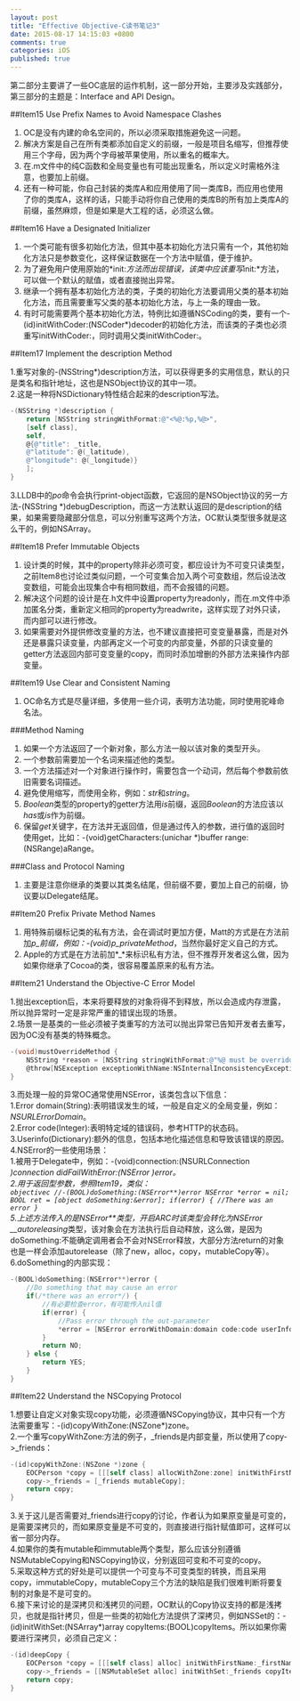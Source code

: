 ```yaml
---
layout: post
title: "Effective Objective-C读书笔记3"
date: 2015-08-17 14:15:03 +0800
comments: true
categories: iOS
published: true
---
```


第二部分主要讲了一些OC底层的运作机制，这一部分开始，主要涉及实践部分，第三部分的主题是：Interface and API Design。

<!--more-->

##Item15 Use Prefix Names to Avoid Namespace Clashes

1. OC是没有内建的命名空间的，所以必须采取措施避免这一问题。
2. 解决方案是自己在所有类都添加自定义的前缀，一般是项目名缩写，但推荐使用三个字母，因为两个字母被苹果使用，所以重名的概率大。
3. 在.m文件中的纯C函数和全局变量也有可能出现重名，所以定义时需格外注意，也要加上前缀。
4. 还有一种可能，你自己封装的类库A和应用使用了同一类库B，而应用也使用了你的类库A，这样的话，只能手动将你自己使用的类库B的所有加上类库A的前缀，虽然麻烦，但是如果是大工程的话，必须这么做。

<!--more-->

##Item16 Have a Designated Initializer

1. 一个类可能有很多初始化方法，但其中基本初始化方法只需有一个，其他初始化方法只是参数变化，这样保证数据在一个方法中赋值，便于维护。
2. 为了避免用户使用原始的*init:*方法而出现错误，该类中应该重写*init:*方法，可以做一个默认的赋值，或者直接抛出异常。
3. 继承一个拥有基本初始化方法的类，子类的初始化方法要调用父类的基本初始化方法，而且需要重写父类的基本初始化方法，与上一条的理由一致。
4. 有时可能需要两个基本初始化方法，特例比如遵循NSCoding的类，要有一个-(id)initWithCoder:(NSCoder*)decoder的初始化方法，而该类的子类也必须重写initWithCoder:，同时调用父类initWithCoder:。

##Item17 Implement the description Method

1.重写对象的-(NSString*)description方法，可以获得更多的实用信息，默认的只是类名和指针地址，这也是NSObject协议的其中一项。  
2.这是一种将NSDictionary特性结合起来的description写法。  

```objectivec
-(NSString *)description {
	return [NSString stringWithFormat:@"<%@:%p,%@>",
	[self class],
	self,
	@{@"title": _title,
	@"latitude": @(_latitude),
	@"longitude": @(_longitude)}
	];
}
```  

3.LLDB中的*po*命令会执行print-object函数，它返回的是NSObject协议的另一方法-(NSString *)debugDescription，而这一方法默认返回的是description的结果，如果需要隐藏部分信息，可以分别重写这两个方法，OC默认类型很多就是这么干的，例如NSArray。  

<!--more-->

##Item18 Prefer Immutable Objects

1. 设计类的时候，其中的property除非必须可变，都应设计为不可变只读类型，之前Item8也讨论过类似问题，一个可变集合加入两个可变数组，然后设法改变数组，可能会出现集合中有相同数组，而不会报错的问题。
2. 解决这个问题的设计是在.h文件中设置property为readonly，而在.m文件中添加匿名分类，重新定义相同的property为readwrite，这样实现了对外只读，而内部可以进行修改。
3. 如果需要对外提供修改变量的方法，也不建议直接把可变变量暴露，而是对外还是暴露只读变量，内部再定义一个可变的内部变量，外部的只读变量的getter方法返回内部可变变量的copy，而同时添加增删的外部方法来操作内部变量。

<!--more-->

##Item19 Use Clear and Consistent Naming

1. OC命名方式是尽量详细，多使用一些介词，表明方法功能，同时使用驼峰命名法。

###Method Naming

1. 如果一个方法返回了一个新对象，那么方法一般以该对象的类型开头。
2. 一个参数前需要加一个名词来描述他的类型。
3. 一个方法描述对一个对象进行操作时，需要包含一个动词，然后每个参数前依旧需要名词描述。
4. 避免使用缩写，而使用全称，例如：*str*和*string*。
5. *Boolean*类型的property的getter方法用*is*前缀，返回*Boolean*的方法应该以*has*或*is*作为前缀。
6. 保留*get*关键字，在方法并无返回值，但是通过传入的参数，进行值的返回时使用get，比如：-(void)getCharacters:(unichar *)buffer range:(NSRange)aRange。

###Class and Protocol Naming

1. 主要是注意你继承的类要以其类名结尾，但前缀不要，要加上自己的前缀，协议要以Delegate结尾。

<!--more-->

##Item20 Prefix Private Method Names

1. 用特殊前缀标记类的私有方法，会在调试时更加方便，Matt的方式是在方法前加*p_*前缀，例如：*-(void)p_privateMethod*，当然你最好定义自己的方式。
2. Apple的方式是在方法前加*_*来标识私有方法，但不推荐开发者这么做，因为如果你继承了Cocoa的类，很容易覆盖原来的私有方法。

<!--more-->

##Item21 Understand the Objective-C Error Model

1.抛出exception后，本来将要释放的对象将得不到释放，所以会造成内存泄露，所以抛异常时一定是非常严重的错误出现的场景。  
2.场景一是基类的一些必须被子类重写的方法可以抛出异常已告知开发者去重写，因为OC没有基类的特殊概念。

```objectivec
-(void)mustOverrideMethod {
	NSString *reason = [NSString stringWithFormat:@"%@ must be overridden", NSStringRromSelector(_cmd)];
	@throw[NSException exceptionWithName:NSInternalInconsistencyException reason:reason userInfo:nil];
}
```

3.而处理一般的异常OC通常使用NSError，该类包含以下信息：  
    1.Error domain(String):表明错误发生的域，一般是自定义的全局变量，例如：*NSURLErrorDomain*。  
	2.Error code(Integer):表明特定域的错误码，参考HTTP的状态码。  
	3.Userinfo(Dictionary):额外的信息，包括本地化描述信息和导致该错误的原因。  
4.NSError的一些使用场景：  
	1.被用于Delegate中，例如：-(void)connection:(NSURLConnection *)connection didFailWithError:(NSError *)error。  
	2.用于返回型参数，参照Item19，类似：  
	```objectivec
	//-(BOOL)doSomething:(NSError**)error
	NSError *error = nil;
	BOOL ret = [object doSomething:&error];
	if(error) {
		//There was an error
	}
	```  
5.上述方法传入的是NSError**类型，开启ARC时该类型会转化为NSError* __autoreleasing*类型，该对象会在方法执行后自动释放，这么做，是因为doSomething:不能确定调用者会不会对NSError释放，大部分方法return的对象也是一样会添加autorelease（除了new，alloc，copy，mutableCopy等）。  
6.doSomething的内部实现：  

```objectivec
-(BOOL)doSomething:(NSError**)error {
	//Do something that may cause an error
	if(/*there was an error*/) {
		//有必要检查error，有可能传入nil值
		if(error) {
			//Pass error through the out-parameter
			*error = [NSError errorWithDomain:domain code:code userInfo:userInfo];
		}
		return NO;
	} else {
		return YES;
	}
}
```  

<!--more-->

##Item22 Understand the NSCopying Protocol

1.想要让自定义对象实现copy功能，必须遵循NSCopying协议，其中只有一个方法需要重写：-(id)copyWithZone:(NSZone*)zone。  
2.一个重写copyWithZone:方法的例子，_friends是内部变量，所以使用了copy->_friends：

```objectivec
-(id)copyWithZone:(NSZone *)zone {
	EOCPerson *copy = [[[self class] allocWithZone:zone] initWithFirstName:_firstName andLastName:_lastName];
	copy->_friends = [_friends mutableCopy];
	return copy;
}
```

3.关于这儿是否需要对_friends进行copy的讨论，作者认为如果原变量是可变的，是需要深拷贝的，而如果原变量是不可变的，则直接进行指针赋值即可，这样可以省一部分内存。  
4.如果你的类有mutable和immutable两个类型，那么应该分别遵循NSMutableCopying和NSCopying协议，分别返回可变和不可变的copy。  
5.采取这种方式的好处是可以提供一个可变与不可变类型的转换，而且采用copy，immutableCopy，mutableCopy三个方法的缺陷是我们很难判断将要复制的对象是不是可变的。  
6.接下来讨论的是深拷贝和浅拷贝的问题，OC默认的Copy协议支持的都是浅拷贝，也就是指针拷贝，但是一些类的初始化方法提供了深拷贝，例如NSSet的：-(id)initWithSet:(NSArray*)array copyItems:(BOOL)copyItems。所以如果你需要进行深拷贝，必须自己定义：

```objectivec
-(id)deepCopy {
	EOCPerson *copy = [[[self class] alloc] initWithFirstName:_firstName andLastName:_lastName];
	copy->_friends = [[NSMutableSet alloc] initWithSet:_friends copyItems:YES];
	return copy;
}
```

	